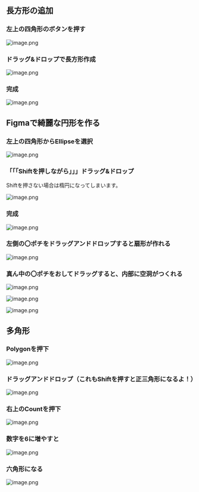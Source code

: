 <!--
title:   Figma入門【長方形、綺麗な円、扇形】
tags:    figma
id:      214d8dc419ae47c0f2da
private: false
-->
## 長方形の追加


### 左上の四角形のボタンを押す

![image.png](https://qiita-image-store.s3.ap-northeast-1.amazonaws.com/0/1678228/37d20c4c-38c3-49c1-3a66-442f2a5c2a16.png)


### ドラッグ&ドロップで長方形作成

![image.png](https://qiita-image-store.s3.ap-northeast-1.amazonaws.com/0/1678228/2d63261f-ee74-e1d3-b9e6-8e460797a7cf.png)


### 完成

![image.png](https://qiita-image-store.s3.ap-northeast-1.amazonaws.com/0/1678228/2d640328-bfc8-cc92-de64-3e5b71aafe3a.png)



## Figmaで綺麗な円形を作る

### 左上の四角形からEllipseを選択

![image.png](https://qiita-image-store.s3.ap-northeast-1.amazonaws.com/0/1678228/4e4ec7ef-0474-d0a0-7942-c7ed67536229.png)


### 「「「Shiftを押しながら」」」ドラッグ&ドロップ

Shiftを押さない場合は楕円になってしまいます。

![image.png](https://qiita-image-store.s3.ap-northeast-1.amazonaws.com/0/1678228/664ac256-2b07-d523-e127-4d10f80f2d0d.png)

### 完成

![image.png](https://qiita-image-store.s3.ap-northeast-1.amazonaws.com/0/1678228/48374738-1d1c-4d29-cc1f-f4a848ba31c1.png)



### 左側の〇ポチをドラッグアンドドロップすると扇形が作れる

![image.png](https://qiita-image-store.s3.ap-northeast-1.amazonaws.com/0/1678228/09ae909a-73c7-1f4c-4730-b009ee3e8d84.png)


### 真ん中の〇ポチをおしてドラッグすると、内部に空洞がつくれる

![image.png](https://qiita-image-store.s3.ap-northeast-1.amazonaws.com/0/1678228/e0cee8c1-bb26-f5ec-33c3-786c901d1c36.png)


![image.png](https://qiita-image-store.s3.ap-northeast-1.amazonaws.com/0/1678228/db057e8a-df6c-7f9e-c487-5a1ceb34244f.png)


![image.png](https://qiita-image-store.s3.ap-northeast-1.amazonaws.com/0/1678228/2406020e-f456-b563-4fb8-447db3a0a768.png)



## 多角形

### Polygonを押下

![image.png](https://qiita-image-store.s3.ap-northeast-1.amazonaws.com/0/1678228/92fb1e0a-e05b-3e79-6495-a8d5876d8182.png)

### ドラッグアンドドロップ（これもShiftを押すと正三角形になるよ！）

![image.png](https://qiita-image-store.s3.ap-northeast-1.amazonaws.com/0/1678228/91107c53-0365-a34c-47a5-835e78ce6775.png)



### 右上のCountを押下

![image.png](https://qiita-image-store.s3.ap-northeast-1.amazonaws.com/0/1678228/2533eaad-93a5-29eb-5dd4-676609a1a2d0.png)


### 数字を6に増やすと

![image.png](https://qiita-image-store.s3.ap-northeast-1.amazonaws.com/0/1678228/58c5755b-e5bb-e413-b022-57d59748117a.png)


### 六角形になる

![image.png](https://qiita-image-store.s3.ap-northeast-1.amazonaws.com/0/1678228/15c691e5-3c70-d85c-63ec-9896e5566ca9.png)